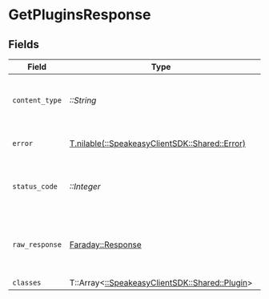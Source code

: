 # GetPluginsResponse


## Fields

| Field                                                                           | Type                                                                            | Required                                                                        | Description                                                                     |
| ------------------------------------------------------------------------------- | ------------------------------------------------------------------------------- | ------------------------------------------------------------------------------- | ------------------------------------------------------------------------------- |
| `content_type`                                                                  | *::String*                                                                      | :heavy_check_mark:                                                              | HTTP response content type for this operation                                   |
| `error`                                                                         | [T.nilable(::SpeakeasyClientSDK::Shared::Error)](../../models/shared/error.md)  | :heavy_minus_sign:                                                              | Default error response                                                          |
| `status_code`                                                                   | *::Integer*                                                                     | :heavy_check_mark:                                                              | HTTP response status code for this operation                                    |
| `raw_response`                                                                  | [Faraday::Response](https://www.rubydoc.info/gems/faraday/Faraday/Response)     | :heavy_check_mark:                                                              | Raw HTTP response; suitable for custom response parsing                         |
| `classes`                                                                       | T::Array<[::SpeakeasyClientSDK::Shared::Plugin](../../models/shared/plugin.md)> | :heavy_minus_sign:                                                              | OK                                                                              |